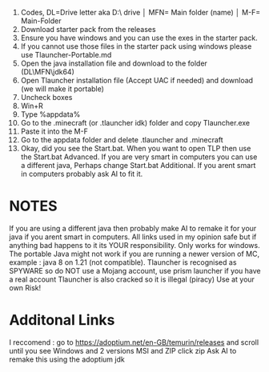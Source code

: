 1. Codes, DL=Drive letter aka D:\ drive │ MFN= Main folder (name) │ M-F= Main-Folder
2. Download starter pack from the releases
3. Ensure you have windows and you can use the exes in the starter pack.
4. If you cannot use those files in the starter pack using windows please use Tlauncher-Portable.md
5. Open the java installation file and download to the folder (DL\MFN\jdk64)
6. Open Tlauncher installation file (Accept UAC if needed) and download (we will make it portable)
7. Uncheck boxes
8. Win+R
9. Type %appdata%
10. Go to the .minecraft (or .tlauncher idk) folder and copy Tlauncher.exe
11. Paste it into the M-F
12. Go to the appdata folder and delete .tlauncher and .minecraft
13. Okay, did you see the Start.bat. When you want to open TLP then use the Start.bat
Advanced. If you are very smart in computers you can use a different java, Perhaps change Start.bat
Additional. If you arent smart in computers probably ask AI to fit it.

NOTES
===== 
If you are using a different java then probably make AI to remake it for your java if you arent smart in computers.
All links used in my opinion safe but if anything bad happens to it its YOUR responsibility.
Only works for windows. 
The portable Java might not work if you are running a newer version of MC, example : java 8 on 1.21 (not compatible).
Tlauncher is recognised as SPYWARE so do NOT use a Mojang account, use prism launcher if you have a real account 
Tlauncher is also cracked so it is illegal (piracy) Use at your own Risk!

Additonal Links
==============
I reccomend : go to https://adoptium.net/en-GB/temurin/releases and scroll until you see Windows and 2 versions MSI and ZIP click zip
Ask AI to remake this using the adoptium jdk

